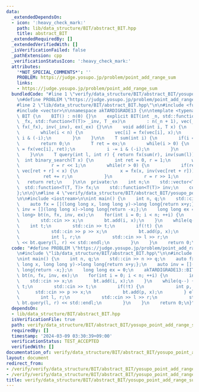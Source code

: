 ```yaml
---
data:
  _extendedDependsOn:
  - icon: ':heavy_check_mark:'
    path: lib/data_structure/BIT/abstract_BIT.hpp
    title: abstract_BIT
  _extendedRequiredBy: []
  _extendedVerifiedWith: []
  _isVerificationFailed: false
  _pathExtension: cpp
  _verificationStatusIcon: ':heavy_check_mark:'
  attributes:
    '*NOT_SPECIAL_COMMENTS*': ''
    PROBLEM: https://judge.yosupo.jp/problem/point_add_range_sum
    links:
    - https://judge.yosupo.jp/problem/point_add_range_sum
  bundledCode: "#line 1 \"verify/data_structure/BIT/abstract_BIT/yosupo_point_add_range_sum.test.cpp\"\
    \n#define PROBLEM \"https://judge.yosupo.jp/problem/point_add_range_sum\"\n\n\
    #line 2 \"lib/data_structure/BIT/abstract_BIT.hpp\"\n\n#include <functional>\n\
    #include <vector>\n\nnamespace akTARDIGRADE13 {\n\ntemplate <typename T> struct\
    \ BIT {\n    BIT() : n(0) {}\n    explicit BIT(int _n, std::function<T(T, T)>\
    \ _fx, std::function<T(T)> _inv, T _ex)\n        : n(_n + 1), vec(_n + 1, 0),\
    \ fx(_fx), inv(_inv), ex(_ex) {}\n\n    void add(int i, T x) {\n        ++i;\n\
    \        while(i < n) {\n            vec[i] = fx(vec[i], x);\n            i +=\
    \ i & (-i);\n        }\n    }\n\n    T sum(int i) {\n        if(i == 0)\n    \
    \        return 0;\n        T ret = ex;\n        while(i > 0) {\n            ret\
    \ = fx(vec[i], ret);\n            i -= i & (-i);\n        }\n        return ret;\n\
    \    }\n\n    T query(int l, int r) { return fx(sum(r), inv(sum(l))); }\n\n  \
    \  int binary_search(T x) {\n        int ret = 0, r = 1;\n        while(r < n)\n\
    \            r = r << 1;\n        while(r > 0) {\n            if(ret + r < n &&\
    \ vec[ret + r] < x) {\n                x = fx(x, inv(vec[ret + r]));\n       \
    \         ret += r;\n            }\n            r = r >> 1;\n        }\n     \
    \   return ret;\n    }\n\n  private:\n    int n;\n    std::vector<T> vec;\n  \
    \  std::function<T(T, T)> fx;\n    std::function<T(T)> inv;\n    const T ex;\n\
    };\n\n}\n#line 4 \"verify/data_structure/BIT/abstract_BIT/yosupo_point_add_range_sum.test.cpp\"\
    \n\n#include <iostream>\n\nint main() {\n    int n, q;\n    std::cin >> n >> q;\n\
    \    auto fx = [](long long x, long long y)->long long{return x+y;};\n    auto\
    \ inv = [](long long x)->long long{return -x;};\n    long long ex = 0;\n    akTARDIGRADE13::BIT<long\
    \ long> bt(n, fx, inv, ex);\n    for(int i = 0; i < n; ++i) {\n        int x;\n\
    \        std::cin >> x;\n        bt.add(i, x);\n    }\n    while(q--) {\n    \
    \    int t;\n        std::cin >> t;\n        if(!t) {\n            int p, x;\n\
    \            std::cin >> p >> x;\n            bt.add(p, x);\n        } else {\n\
    \            int l, r;\n            std::cin >> l >> r;\n            std::cout\
    \ << bt.query(l, r) << std::endl;\n        }\n    }\n    return 0;\n}\n"
  code: "#define PROBLEM \"https://judge.yosupo.jp/problem/point_add_range_sum\"\n\
    \n#include \"lib/data_structure/BIT/abstract_BIT.hpp\"\n\n#include <iostream>\n\
    \nint main() {\n    int n, q;\n    std::cin >> n >> q;\n    auto fx = [](long\
    \ long x, long long y)->long long{return x+y;};\n    auto inv = [](long long x)->long\
    \ long{return -x;};\n    long long ex = 0;\n    akTARDIGRADE13::BIT<long long>\
    \ bt(n, fx, inv, ex);\n    for(int i = 0; i < n; ++i) {\n        int x;\n    \
    \    std::cin >> x;\n        bt.add(i, x);\n    }\n    while(q--) {\n        int\
    \ t;\n        std::cin >> t;\n        if(!t) {\n            int p, x;\n      \
    \      std::cin >> p >> x;\n            bt.add(p, x);\n        } else {\n    \
    \        int l, r;\n            std::cin >> l >> r;\n            std::cout <<\
    \ bt.query(l, r) << std::endl;\n        }\n    }\n    return 0;\n}"
  dependsOn:
  - lib/data_structure/BIT/abstract_BIT.hpp
  isVerificationFile: true
  path: verify/data_structure/BIT/abstract_BIT/yosupo_point_add_range_sum.test.cpp
  requiredBy: []
  timestamp: '2024-03-09 03:30:39+09:00'
  verificationStatus: TEST_ACCEPTED
  verifiedWith: []
documentation_of: verify/data_structure/BIT/abstract_BIT/yosupo_point_add_range_sum.test.cpp
layout: document
redirect_from:
- /verify/verify/data_structure/BIT/abstract_BIT/yosupo_point_add_range_sum.test.cpp
- /verify/verify/data_structure/BIT/abstract_BIT/yosupo_point_add_range_sum.test.cpp.html
title: verify/data_structure/BIT/abstract_BIT/yosupo_point_add_range_sum.test.cpp
---
```

